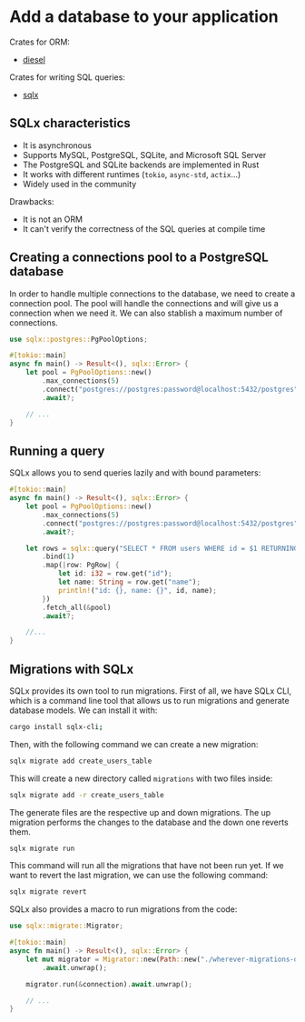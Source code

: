 # Add a database to your application

Crates for ORM:

- [diesel](https://crates.io/crates/diesel)

Crates for writing SQL queries:

- [sqlx](https://crates.io/crates/sqlx)

## SQLx characteristics

- It is asynchronous
- Supports MySQL, PostgreSQL, SQLite, and Microsoft SQL Server
- The PostgreSQL and SQLite backends are implemented in Rust
- It works with different runtimes (`tokio`, `async-std`, `actix`...)
- Widely used in the community

Drawbacks:

- It is not an ORM
- It can't verify the correctness of the SQL queries at compile time

## Creating a connections pool to a PostgreSQL database

In order to handle multiple connections to the database, we need to create a
connection pool. The pool will handle the connections and will give us a
connection when we need it. We can also stablish a maximum number of connections.

```rust
use sqlx::postgres::PgPoolOptions;

#[tokio::main]
async fn main() -> Result<(), sqlx::Error> {
    let pool = PgPoolOptions::new()
        .max_connections(5)
        .connect("postgres://postgres:password@localhost:5432/postgres")
        .await?;

    // ...
}
```

## Running a query

SQLx allows you to send queries lazily and with bound parameters:

```rust
#[tokio::main]
async fn main() -> Result<(), sqlx::Error> {
    let pool = PgPoolOptions::new()
        .max_connections(5)
        .connect("postgres://postgres:password@localhost:5432/postgres")
        .await?;

    let rows = sqlx::query("SELECT * FROM users WHERE id = $1 RETURNING id, name")
        .bind(1)
        .map(|row: PgRow| {
            let id: i32 = row.get("id");
            let name: String = row.get("name");
            println!("id: {}, name: {}", id, name);
        })
        .fetch_all(&pool)
        .await?;

    //...
}
```

## Migrations with SQLx

SQLx provides its own tool to run migrations. First of all, we have SQLx CLI, which is a command line tool that allows
us to run migrations and generate database models. We can install it with:

```bash
cargo install sqlx-cli;
```

Then, with the following command we can create a new migration:

```bash
sqlx migrate add create_users_table
```

This will create a new directory called `migrations` with two files inside:

```bash
sqlx migrate add -r create_users_table
```

The generate files are the respective up and down migrations. The up migration performs the changes to the database and
the down one reverts them.

```bash
sqlx migrate run
```

This command will run all the migrations that have not been run yet. If we want to revert the last migration, we can use
the following command:

```bash
sqlx migrate revert
```

SQLx also provides a macro to run migrations from the code:

```rust
use sqlx::migrate::Migrator;

#[tokio::main]
async fn main() -> Result<(), sqlx::Error> {
    let mut migrator = Migrator::new(Path::new("./wherever-migrations-directory-is"))
        .await.unwrap();

    migrator.run(&connection).await.unwrap();

    // ...
}
```
